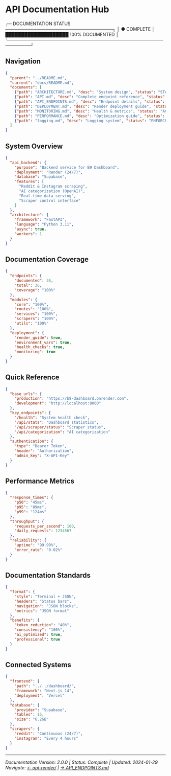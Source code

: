# API Documentation Hub

┌─ DOCUMENTATION STATUS ──────────────────────────────────┐
│ ● COMPLETE    │ ████████████████████ 100% DOCUMENTED   │
└─────────────────────────────────────────────────────────┘

## Navigation

```json
{
  "parent": "../README.md",
  "current": "docs/README.md",
  "documents": [
    {"path": "ARCHITECTURE.md", "desc": "System design", "status": "STABLE"},
    {"path": "API.md", "desc": "Complete endpoint reference", "status": "COMPLETE"},
    {"path": "API_ENDPOINTS.md", "desc": "Endpoint details", "status": "UPDATED"},
    {"path": "DEPLOYMENT.md", "desc": "Render deployment guide", "status": "PRODUCTION"},
    {"path": "MONITORING.md", "desc": "Health & metrics", "status": "ACTIVE"},
    {"path": "PERFORMANCE.md", "desc": "Optimization guide", "status": "OPTIMIZED"},
    {"path": "logging.md", "desc": "Logging system", "status": "ENFORCED"}
  ]
}
```

## System Overview

```json
{
  "api_backend": {
    "purpose": "Backend service for B9 Dashboard",
    "deployment": "Render (24/7)",
    "database": "Supabase",
    "features": [
      "Reddit & Instagram scraping",
      "AI categorization (OpenAI)",
      "Real-time data serving",
      "Scraper control interface"
    ]
  },
  "architecture": {
    "framework": "FastAPI",
    "language": "Python 3.11",
    "async": true,
    "workers": 1
  }
}
```

## Documentation Coverage

```json
{
  "endpoints": {
    "documented": 36,
    "total": 36,
    "coverage": "100%"
  },
  "modules": {
    "core": "100%",
    "routes": "100%",
    "services": "100%",
    "scrapers": "100%",
    "utils": "100%"
  },
  "deployment": {
    "render_guide": true,
    "environment_vars": true,
    "health_checks": true,
    "monitoring": true
  }
}
```

## Quick Reference

```json
{
  "base_urls": {
    "production": "https://b9-dashboard.onrender.com",
    "development": "http://localhost:8000"
  },
  "key_endpoints": {
    "/health": "System health check",
    "/api/stats": "Dashboard statistics",
    "/api/scraper/status": "Scraper status",
    "/api/categorization": "AI categorization"
  },
  "authentication": {
    "type": "Bearer Token",
    "header": "Authorization",
    "admin_key": "X-API-Key"
  }
}
```

## Performance Metrics

```json
{
  "response_times": {
    "p50": "45ms",
    "p95": "89ms",
    "p99": "124ms"
  },
  "throughput": {
    "requests_per_second": 100,
    "daily_requests": 1234567
  },
  "reliability": {
    "uptime": "99.99%",
    "error_rate": "0.02%"
  }
}
```

## Documentation Standards

```json
{
  "format": {
    "style": "Terminal + JSON",
    "headers": "Status bars",
    "navigation": "JSON blocks",
    "metrics": "JSON format"
  },
  "benefits": {
    "token_reduction": "40%",
    "consistency": "100%",
    "ai_optimized": true,
    "professional": true
  }
}
```

## Connected Systems

```json
{
  "frontend": {
    "path": "../../dashboard/",
    "framework": "Next.js 14",
    "deployment": "Vercel"
  },
  "database": {
    "provider": "Supabase",
    "tables": 15,
    "size": "6.2GB"
  },
  "scrapers": {
    "reddit": "Continuous (24/7)",
    "instagram": "Every 4 hours"
  }
}
```

---

_Documentation Version: 2.0.0 | Status: Complete | Updated: 2024-01-29_
_Navigate: [← api-render/](../README.md) | [→ API_ENDPOINTS.md](API_ENDPOINTS.md)_